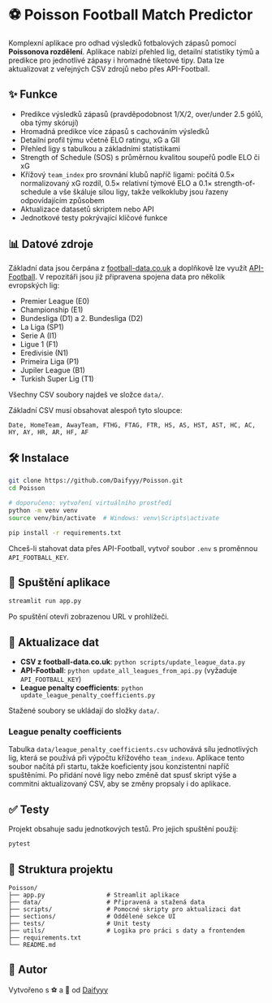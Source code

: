 # ⚽ Poisson Football Match Predictor

Komplexní aplikace pro odhad výsledků fotbalových zápasů pomocí **Poissonova rozdělení**. Aplikace nabízí přehled lig, detailní statistiky týmů a predikce pro jednotlivé zápasy i hromadné tiketové tipy. Data lze aktualizovat z veřejných CSV zdrojů nebo přes API-Football.

## ✨ Funkce
- Predikce výsledků zápasů (pravděpodobnost 1/X/2, over/under 2.5 gólů, oba týmy skórují)
- Hromadná predikce více zápasů s cachováním výsledků
- Detailní profil týmu včetně ELO ratingu, xG a GII
- Přehled ligy s tabulkou a základními statistikami
- Strength of Schedule (SOS) s průměrnou kvalitou soupeřů podle ELO či xG
- Křížový `team_index` pro srovnání klubů napříč ligami: počítá 0.5× normalizovaný xG rozdíl, 0.5× relativní týmové ELO a 0.1× strength-of-schedule a vše škáluje sílou ligy, takže velkokluby jsou řazeny odpovídajícím způsobem
- Aktualizace datasetů skriptem nebo API
- Jednotkové testy pokrývající klíčové funkce

## 📊 Datové zdroje
Základní data jsou čerpána z [football-data.co.uk](https://www.football-data.co.uk/) a doplňkově lze využít [API-Football](https://www.api-football.com/). V repozitáři jsou již připravena spojena data pro několik evropských lig:

- Premier League (E0)
- Championship (E1)
- Bundesliga (D1) a 2. Bundesliga (D2)
- La Liga (SP1)
- Serie A (I1)
- Ligue 1 (F1)
- Eredivisie (N1)
- Primeira Liga (P1)
- Jupiler League (B1)
- Turkish Super Lig (T1)

Všechny CSV soubory najdeš ve složce `data/`.

Základní CSV musí obsahovat alespoň tyto sloupce:

```
Date, HomeTeam, AwayTeam, FTHG, FTAG, FTR, HS, AS, HST, AST, HC, AC, HY, AY, HR, AR, HF, AF
```

## 🛠️ Instalace

```bash
git clone https://github.com/Daifyyy/Poisson.git
cd Poisson

# doporučeno: vytvoření virtuálního prostředí
python -m venv venv
source venv/bin/activate  # Windows: venv\Scripts\activate

pip install -r requirements.txt
```

Chceš-li stahovat data přes API-Football, vytvoř soubor `.env` s proměnnou `API_FOOTBALL_KEY`.

## 🚀 Spuštění aplikace

```bash
streamlit run app.py
```

Po spuštění otevři zobrazenou URL v prohlížeči.

## 🔄 Aktualizace dat
- **CSV z football-data.co.uk**: `python scripts/update_league_data.py`
- **API-Football**: `python update_all_leagues_from_api.py` (vyžaduje `API_FOOTBALL_KEY`)
- **League penalty coefficients**: `python update_league_penalty_coefficients.py`

Stažené soubory se ukládají do složky `data/`.

### League penalty coefficients
Tabulka `data/league_penalty_coefficients.csv` uchovává sílu jednotlivých lig,
která se používá při výpočtu křížového `team_indexu`. Aplikace tento soubor
načítá při startu, takže koeficienty jsou konzistentní napříč spuštěními.
Po přidání nové ligy nebo změně dat spusť skript výše a commitni aktualizovaný
CSV, aby se změny propsaly i do aplikace.

## ✅ Testy

Projekt obsahuje sadu jednotkových testů. Pro jejich spuštění použij:

```bash
pytest
```

## 📁 Struktura projektu

```
Poisson/
├── app.py                 # Streamlit aplikace
├── data/                  # Připravená a stažená data
├── scripts/               # Pomocné skripty pro aktualizaci dat
├── sections/              # Oddělené sekce UI
├── tests/                 # Unit testy
├── utils/                 # Logika pro práci s daty a frontendem
├── requirements.txt
└── README.md
```

## 📌 Autor
Vytvořeno s ⚽ a 🧠 od [Daifyyy](https://github.com/Daifyyy)
